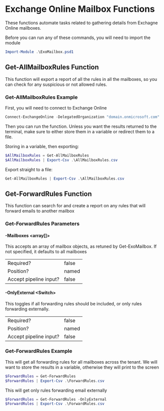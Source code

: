 # Exchange Online Mailbox Functions

These functions automate tasks related to gathering details from Exchagne Online mailboxes.

Before you can run any of these commands, you will need to import the module

```Powershell
Import-Module .\ExoMailbox.psd1
```

## Get-AllMailboxRules Function

This function will export a report of all the rules in all the mailboxes, so you can check for any suspicious or not allowed rules.

### Get-AllMailboxRules Example

First, you will need to connect to Exchange Online

```Powershell
Connect-ExchangeOnline -DelegatedOrganization "domain.onmicrosoft.com"
```

Then you can run the function. Unless you want the results returned to the terminal, make sure to either store them in a variable or redirect them to a file.

Storing in a variable, then exporting:

```PowerShell
$AllMailboxRules = Get-AllMailboxRules
$AllMailboxRules | Export-Csv .\AllMailboxRules.csv
```

Export straight to a file:

```PowerShell
Get-AllMailboxRules | Export-Csv .\AllMailboxRules.csv
```

## Get-ForwardRules Function

This function can search for and create a report on any rules that will forward emails to another mailbox

### Get-ForwardRules Parameters

#### -Mailboxes \<array[]\>

This accepts an array of mailbox objects, as retuned by Get-ExoMailbox. If not specified, it defaults to all mailboxes

|  |  |
| ----- | ----- |
| Required? | false |
| Position? | named |
| Accept pipeline input? | false |

#### -OnlyExternal \<Switch\>

This toggles if all forwarding rules should be included, or only rules forwarding externally.

|  |  |
| ----- | ----- |
| Required? | false |
| Position? | named |
| Accept pipeline input? | false |

### Get-ForwardRules Example

This will get all forwarding rules for all mailboxes across the tenant. We will want to store the results in a variable, otherwise they will print to the screen

```PowerShell
$ForwardRules = Get-ForwardRules
$ForwardRules | Export-Csv .\ForwardRules.csv
```

This will get only rules forwarding email externally

```PowerShell
$ForwardRules = Get-ForwardRules -OnlyExternal
$ForwardRules | Export-Csv .\ForwardRules.csv
```
